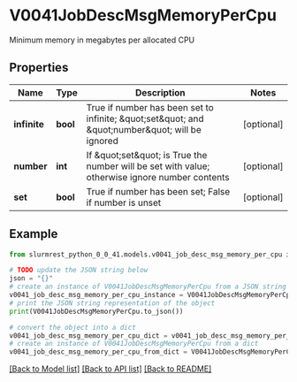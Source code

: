 # V0041JobDescMsgMemoryPerCpu

Minimum memory in megabytes per allocated CPU

## Properties

Name | Type | Description | Notes
------------ | ------------- | ------------- | -------------
**infinite** | **bool** | True if number has been set to infinite; \&quot;set\&quot; and \&quot;number\&quot; will be ignored | [optional] 
**number** | **int** | If \&quot;set\&quot; is True the number will be set with value; otherwise ignore number contents | [optional] 
**set** | **bool** | True if number has been set; False if number is unset | [optional] 

## Example

```python
from slurmrest_python_0_0_41.models.v0041_job_desc_msg_memory_per_cpu import V0041JobDescMsgMemoryPerCpu

# TODO update the JSON string below
json = "{}"
# create an instance of V0041JobDescMsgMemoryPerCpu from a JSON string
v0041_job_desc_msg_memory_per_cpu_instance = V0041JobDescMsgMemoryPerCpu.from_json(json)
# print the JSON string representation of the object
print(V0041JobDescMsgMemoryPerCpu.to_json())

# convert the object into a dict
v0041_job_desc_msg_memory_per_cpu_dict = v0041_job_desc_msg_memory_per_cpu_instance.to_dict()
# create an instance of V0041JobDescMsgMemoryPerCpu from a dict
v0041_job_desc_msg_memory_per_cpu_from_dict = V0041JobDescMsgMemoryPerCpu.from_dict(v0041_job_desc_msg_memory_per_cpu_dict)
```
[[Back to Model list]](../README.md#documentation-for-models) [[Back to API list]](../README.md#documentation-for-api-endpoints) [[Back to README]](../README.md)


